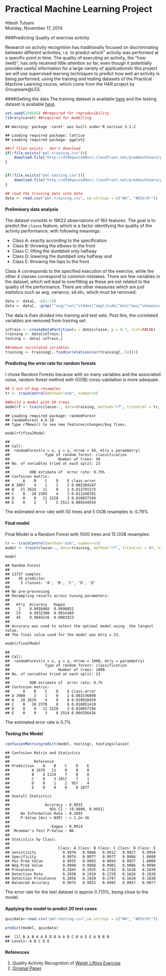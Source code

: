 # Practical Machine Learning Project
Hitesh Tulsani  
Monday, November 17, 2014  

###Predicting Quality of exercise activity

Research on activity recognition has traditionally focused on discriminating between different activities, i.e. to predict which" activity was performed at a specific point in time. The quality of executing an activity, the "how (well)", has only received little attention so far, even though it potentially provides useful information for a large variety of applicationsIn this project we will use supervised learning techniques to predict how well an activity is being performed, using the training and testing datasets of the Practical Machine Learning course, which come from the HAR project by Groupware@LES.


####Getting the data
The training dataset is available [here](https://d396qusza40orc.cloudfront.net/predmachlearn/pml-training.csv) and the testing dataset is available [here](https://d396qusza40orc.cloudfront.net/predmachlearn/pml-testing.csv). 


```r
set.seed(230583) ##required for reproducibility
library(caret) ##required for modelling 
```

```
## Warning: package 'caret' was built under R version 3.1.2
```

```
## Loading required package: lattice
## Loading required package: ggplot2
```

```r
##if files exists - don't download
if(!file.exists("pml-training.csv")){
    download.file("http://d396qusza40orc.cloudfront.net/predmachlearn/pml-training.csv", "pml-training.csv")
}  


if(!file.exists("pml-testing.csv")){
    download.file("http://d396qusza40orc.cloudfront.net/predmachlearn/pml-testing.csv", "pml-testing.csv")
}

## read the training data into data
data <- read.csv("pml-training.csv", na.strings = c("NA", "#DIV/0!"))
```

#### Preliminary data analysis

The dataset consists in 19622 observations of 160 features. The goal is to predict the ```classe``` feature, which is a factor identifying the quality of the activity performance, with following meanings:

  *    Class A: exactly according to the specification
  *    Class B: throwing the elbows to the front 
  *    Class C: lifting the dumbbell only halfway
  *    Class D: lowering the dumbbell only halfway and 
  *    Class E: throwing the hips to the front

Class A corresponds to the specified execution of the exercise, while the other 4 classes correspond to common mistakes. There are few variables in the dataset, which will lead to overfitting as these are not related to the quality of the performance. There are other measures which are just statistics such as avg, variance, sd etc, which must be removed:


```r
data <- data[, -c(1:7)]
data <- data[, -grep("^avg|^var|^stddev|^amplitude|^min|^max|^skewness|^kurtosis", attr(data, "names"))]
```

The data is then divided into training and test sets. Post this, the correlated variables are removed from training set:


```r
inTrain <- createDataPartition(y = data$classe, p = 0.7, list=FALSE)
training <- data[inTrain,]
testing <- data[-inTrain,]

##remove correlated variables
training <- training[,-findCorrelation(cor(training[,-53]))]
```

#### Predicting the error rate for random forests
I chose Random Forests because with so many variables and the associated noise, random forest method with (OOB) cross-validation is more adequate.


```r
## 5 out-of-bag resamples
tr <- trainControl(method="oob", number=5)

##Build a model with 50 trees
modelrf <- train(classe~., data=training, method="rf", trControl = tr, ntree=50)
```

```
## Loading required package: randomForest
## randomForest 4.6-10
## Type rfNews() to see new features/changes/bug fixes.
```

```r
modelrf$finalModel
```

```
## 
## Call:
##  randomForest(x = x, y = y, ntree = 50, mtry = param$mtry) 
##                Type of random forest: classification
##                      Number of trees: 50
## No. of variables tried at each split: 23
## 
##         OOB estimate of  error rate: 0.79%
## Confusion matrix:
##      A    B    C    D    E class.error
## A 3897    4    1    2    2 0.002304147
## B   21 2624   11    0    2 0.012791573
## C    0   20 2369    4    3 0.011268781
## D    0    0   21 2228    3 0.010657194
## E    0    2    7    5 2511 0.005544554
```

The estimated error rate with 50 trees and 5 OOB resamples is: 0.79%

#### Final model

Final Model is a Random Forest with 1000 trees and 15 OOB resamples:


```r
tr <- trainControl(method="oob", number=15)
model <- train(classe~., data=training, method="rf", trControl = tr, ntree=1000)

model
```

```
## Random Forest 
## 
## 13737 samples
##    45 predictor
##     5 classes: 'A', 'B', 'C', 'D', 'E' 
## 
## No pre-processing
## Resampling results across tuning parameters:
## 
##   mtry  Accuracy   Kappa    
##    2    0.9918468  0.9896852
##   23    0.9932300  0.9914360
##   45    0.9844216  0.9802923
## 
## Accuracy was used to select the optimal model using  the largest value.
## The final value used for the model was mtry = 23.
```

```r
model$finalModel
```

```
## 
## Call:
##  randomForest(x = x, y = y, ntree = 1000, mtry = param$mtry) 
##                Type of random forest: classification
##                      Number of trees: 1000
## No. of variables tried at each split: 23
## 
##         OOB estimate of  error rate: 0.7%
## Confusion matrix:
##      A    B    C    D    E class.error
## A 3900    3    1    0    2 0.001536098
## B   20 2629    9    0    0 0.010910459
## C    0   18 2370    8    0 0.010851419
## D    0    0   21 2228    3 0.010657194
## E    0    0    3    8 2514 0.004356436
```

The estimated error rate is 0.7%

#### Testing the Model

```r
confusionMatrix(predict(model, testing), testing$classe)
```

```
## Confusion Matrix and Statistics
## 
##           Reference
## Prediction    A    B    C    D    E
##          A 1670   11    0    0    0
##          B    4 1124    7    0    0
##          C    0    3 1017    7    1
##          D    0    1    2  957    4
##          E    0    0    0    0 1077
## 
## Overall Statistics
##                                           
##                Accuracy : 0.9932          
##                  95% CI : (0.9908, 0.9951)
##     No Information Rate : 0.2845          
##     P-Value [Acc > NIR] : < 2.2e-16       
##                                           
##                   Kappa : 0.9914          
##  Mcnemar's Test P-Value : NA              
## 
## Statistics by Class:
## 
##                      Class: A Class: B Class: C Class: D Class: E
## Sensitivity            0.9976   0.9868   0.9912   0.9927   0.9954
## Specificity            0.9974   0.9977   0.9977   0.9986   1.0000
## Pos Pred Value         0.9935   0.9903   0.9893   0.9927   1.0000
## Neg Pred Value         0.9990   0.9968   0.9981   0.9986   0.9990
## Prevalence             0.2845   0.1935   0.1743   0.1638   0.1839
## Detection Rate         0.2838   0.1910   0.1728   0.1626   0.1830
## Detection Prevalence   0.2856   0.1929   0.1747   0.1638   0.1830
## Balanced Accuracy      0.9975   0.9923   0.9945   0.9957   0.9977
```

The error rate for the test dataset is approx 0.713%, being close to the model.

#### Applying the model to predict 20 test cases

```r
quizdata<-read.csv("pml-testing.csv",na.strings = c("NA", "#DIV/0!"))

predict(model, quizdata)
```

```
##  [1] B A B A A E D B A A B C B A E E A B B B
## Levels: A B C D E
```

#### References

1. Quality Activity Recognition of [Weigh Lifting Exercise](http://groupware.les.inf.puc-rio.br/work.jsf?p1=11201)
2. [Original Paper](http://groupware.les.inf.puc-rio.br/public/papers/2013.Velloso.QAR-WLE.pdf)
